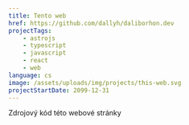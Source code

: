 ```yaml
---
title: Tento web
href: https://github.com/dallyh/daliborhon.dev
projectTags:
    - astrojs
    - typescript
    - javascript
    - react
    - web
language: cs
image: /assets/uploads/img/projects/this-web.svg
projectStartDate: 2099-12-31
---
```


Zdrojový kód této webové stránky
